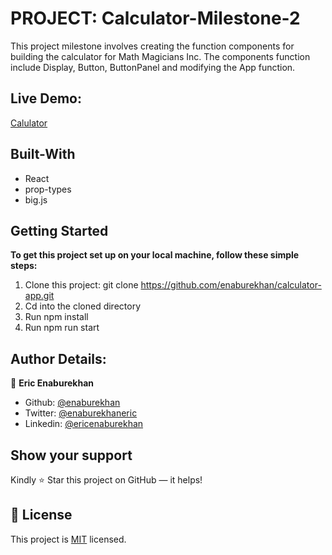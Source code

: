 # PROJECT: Calculator-Milestone-2 
This project milestone involves creating the function components for building the calculator for Math Magicians Inc. The components function include Display, Button, ButtonPanel and modifying the App function. 

 
 ## Live Demo:
[Calulator](http://ericenaburekhan.me/calculator-app/)

## Built-With

- React
- prop-types
- big.js


## Getting Started

**To get this project set up on your local machine, follow these simple steps:**

1. Clone this project: git clone https://github.com/enaburekhan/calculator-app.git
2. Cd into the cloned directory 
3. Run npm install
3. Run npm run start

## Author Details:

👤 **Eric Enaburekhan**

- Github: [@enaburekhan](https://github.com/enaburekhan)
- Twitter: [@enaburekhaneric](https://twitter.com/enaburekhaneric)
- Linkedin: [@ericenaburekhan](https://www.linkedin.com/in/eric-enaburekhan-801a28100/)

## Show your support

Kindly ⭐ Star this project on GitHub — it helps!

## 📝 License

This project is [MIT](lic.url) licensed.   
